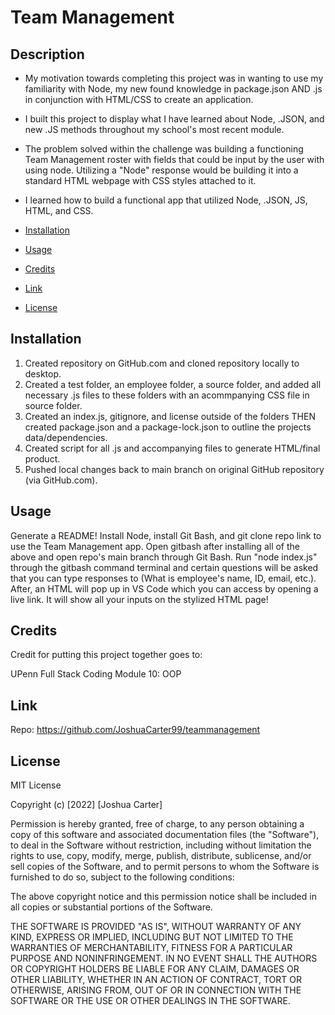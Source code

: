 # Team Management

## Description

- My motivation towards completing this project was in wanting to use my familiarity with Node, my new found knowledge in package.json AND .js in conjunction with HTML/CSS to create an application.
- I built this project to display what I have learned about Node, .JSON, and new .JS methods throughout my school's most recent module.
- The problem solved within the challenge was building a functioning Team Management roster with fields that could be input by the user with using node. Utilizing a "Node" response would be building it into a standard HTML webpage with CSS styles attached to it.
- I learned how to build a functional app that utilized Node, .JSON, JS, HTML, and CSS.

- [Installation](#installation)
- [Usage](#usage)
- [Credits](#credits)
- [Link](#link)
- [License](#license)

## Installation

1. Created repository on GitHub.com and cloned repository locally to desktop.
2. Created a test folder, an employee folder, a source folder, and added all necessary .js files to these folders with an acommpanying CSS file in source folder.
3. Created an index.js, gitignore, and license outside of the folders THEN created package.json and a package-lock.json to outline the projects data/dependencies.
4. Created script for all .js and accompanying files to generate HTML/final product.
5. Pushed local changes back to main branch on original GitHub repository (via GitHub.com).


## Usage

Generate a README! Install Node, install Git Bash, and git clone repo link to use the Team Management app. Open gitbash after installing all of the above and open repo's main branch through Git Bash. Run "node index.js" through the gitbash command terminal and certain questions will be asked that you can type responses to (What is employee's name, ID, email, etc.). After, an HTML will pop up in VS Code which you can access by opening a live link. It will show all your inputs on the stylized HTML page!

## Credits

Credit for putting this project together goes to:

UPenn Full Stack Coding Module 10: OOP

## Link

Repo: 
https://github.com/JoshuaCarter99/teammanagement

## License

MIT License

Copyright (c) [2022] [Joshua Carter]

Permission is hereby granted, free of charge, to any person obtaining a copy
of this software and associated documentation files (the "Software"), to deal
in the Software without restriction, including without limitation the rights
to use, copy, modify, merge, publish, distribute, sublicense, and/or sell
copies of the Software, and to permit persons to whom the Software is
furnished to do so, subject to the following conditions:

The above copyright notice and this permission notice shall be included in all
copies or substantial portions of the Software.

THE SOFTWARE IS PROVIDED "AS IS", WITHOUT WARRANTY OF ANY KIND, EXPRESS OR
IMPLIED, INCLUDING BUT NOT LIMITED TO THE WARRANTIES OF MERCHANTABILITY,
FITNESS FOR A PARTICULAR PURPOSE AND NONINFRINGEMENT. IN NO EVENT SHALL THE
AUTHORS OR COPYRIGHT HOLDERS BE LIABLE FOR ANY CLAIM, DAMAGES OR OTHER
LIABILITY, WHETHER IN AN ACTION OF CONTRACT, TORT OR OTHERWISE, ARISING FROM,
OUT OF OR IN CONNECTION WITH THE SOFTWARE OR THE USE OR OTHER DEALINGS IN THE
SOFTWARE.
